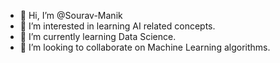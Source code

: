 - 👋 Hi, I’m @Sourav-Manik
- 👀 I’m interested in learning AI related concepts.
- 🌱 I’m currently learning Data Science.
- 💞️ I’m looking to collaborate on Machine Learning algorithms.

<!---
Sourav-Manik/Sourav-Manik is a ✨ special ✨ repository because its `README.md` (this file) appears on your GitHub profile.
You can click the Preview link to take a look at your changes.
--->
